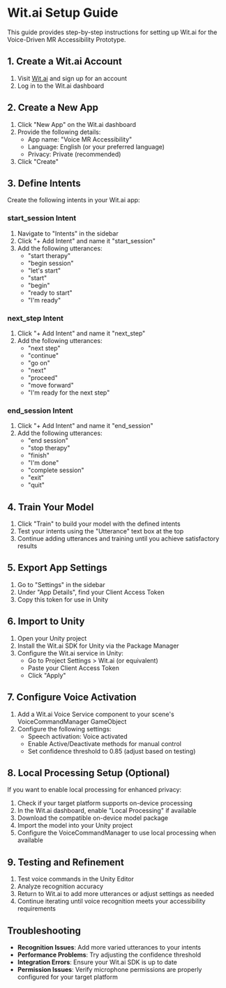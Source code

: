 # Wit.ai Setup Guide

This guide provides step-by-step instructions for setting up Wit.ai for the Voice-Driven MR Accessibility Prototype.

## 1. Create a Wit.ai Account

1. Visit [Wit.ai](https://wit.ai/) and sign up for an account
2. Log in to the Wit.ai dashboard

## 2. Create a New App

1. Click "New App" on the Wit.ai dashboard
2. Provide the following details:
   - App name: "Voice MR Accessibility"
   - Language: English (or your preferred language)
   - Privacy: Private (recommended)
3. Click "Create"

## 3. Define Intents

Create the following intents in your Wit.ai app:

### start_session Intent

1. Navigate to "Intents" in the sidebar
2. Click "+ Add Intent" and name it "start_session"
3. Add the following utterances:
   - "start therapy"
   - "begin session"
   - "let's start"
   - "start"
   - "begin"
   - "ready to start"
   - "I'm ready"

### next_step Intent

1. Click "+ Add Intent" and name it "next_step"
2. Add the following utterances:
   - "next step"
   - "continue"
   - "go on"
   - "next"
   - "proceed"
   - "move forward"
   - "I'm ready for the next step"

### end_session Intent

1. Click "+ Add Intent" and name it "end_session"
2. Add the following utterances:
   - "end session"
   - "stop therapy"
   - "finish"
   - "I'm done"
   - "complete session"
   - "exit"
   - "quit"

## 4. Train Your Model

1. Click "Train" to build your model with the defined intents
2. Test your intents using the "Utterance" text box at the top
3. Continue adding utterances and training until you achieve satisfactory results

## 5. Export App Settings

1. Go to "Settings" in the sidebar
2. Under "App Details", find your Client Access Token
3. Copy this token for use in Unity

## 6. Import to Unity

1. Open your Unity project
2. Install the Wit.ai SDK for Unity via the Package Manager
3. Configure the Wit.ai service in Unity:
   - Go to Project Settings > Wit.ai (or equivalent)
   - Paste your Client Access Token
   - Click "Apply"

## 7. Configure Voice Activation

1. Add a Wit.ai Voice Service component to your scene's VoiceCommandManager GameObject
2. Configure the following settings:
   - Speech activation: Voice activated
   - Enable Active/Deactivate methods for manual control
   - Set confidence threshold to 0.85 (adjust based on testing)

## 8. Local Processing Setup (Optional)

If you want to enable local processing for enhanced privacy:

1. Check if your target platform supports on-device processing
2. In the Wit.ai dashboard, enable "Local Processing" if available
3. Download the compatible on-device model package
4. Import the model into your Unity project
5. Configure the VoiceCommandManager to use local processing when available

## 9. Testing and Refinement

1. Test voice commands in the Unity Editor
2. Analyze recognition accuracy
3. Return to Wit.ai to add more utterances or adjust settings as needed
4. Continue iterating until voice recognition meets your accessibility requirements

## Troubleshooting

- **Recognition Issues**: Add more varied utterances to your intents
- **Performance Problems**: Try adjusting the confidence threshold
- **Integration Errors**: Ensure your Wit.ai SDK is up to date
- **Permission Issues**: Verify microphone permissions are properly configured for your target platform
